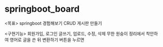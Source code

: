 # springboot_board

<목표>
springboot 경험해보기
CRUD 게시판 만들기

<구현기능>
회원가입, 로그인
글쓰기, 업로드, 수정, 삭제
무한 원숭이 정리에서 착안하여 영어로 글을 쓴 뒤 변환하기 버튼을 누르면 
